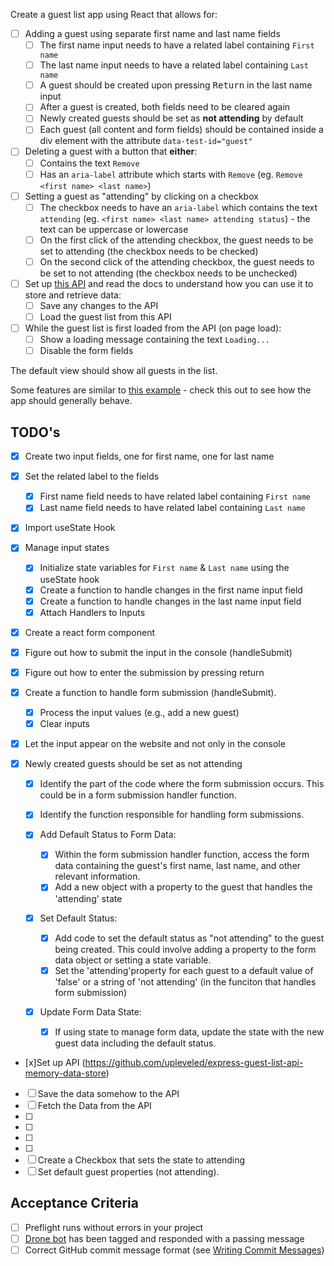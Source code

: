 Create a guest list app using React that allows for:

- [ ] Adding a guest using separate first name and last name fields
  - [ ] The first name input needs to have a related label containing `First name`
  - [ ] The last name input needs to have a related label containing `Last name`
  - [ ] A guest should be created upon pressing <kbd>Return</kbd> in the last name input
  - [ ] After a guest is created, both fields need to be cleared again
  - [ ] Newly created guests should be set as **not attending** by default
  - [ ] Each guest (all content and form fields) should be contained inside a div element with the attribute `data-test-id="guest"`
- [ ] Deleting a guest with a button that **either**:
  - [ ] Contains the text `Remove`
  - [ ] Has an `aria-label` attribute which starts with `Remove` (eg. `Remove <first name> <last name>`)
- [ ] Setting a guest as "attending" by clicking on a checkbox
  - [ ] The checkbox needs to have an `aria-label` which contains the text `attending` (eg. `<first name> <last name> attending status`) - the text can be uppercase or lowercase
  - [ ] On the first click of the attending checkbox, the guest needs to be set to attending (the checkbox needs to be checked)
  - [ ] On the second click of the attending checkbox, the guest needs to be set to not attending (the checkbox needs to be unchecked)
- [ ] Set up [this API](https://github.com/upleveled/express-guest-list-api-memory-data-store) and read the docs to understand how you can use it to store and retrieve data:
  - [ ] Save any changes to the API
  - [ ] Load the guest list from this API
- [ ] While the guest list is first loaded from the API (on page load):
  - [ ] Show a loading message containing the text `Loading...`
  - [ ] Disable the form fields

The default view should show all guests in the list.

Some features are similar to [this example](https://todomvc.com/examples/react/dist/) - check this out to see how the app should generally behave.

## TODO's

- [x] Create two input fields, one for first name, one for last name
- [x] Set the related label to the fields
  - [x] First name field needs to have related label containing `First name`
  - [x] Last name field needs to have related label containing `Last name`
- [x] Import useState Hook
- [x] Manage input states
  - [x] Initialize state variables for `First name` & `Last name` using the useState hook
  - [x] Create a function to handle changes in the first name input field
  - [x] Create a function to handle changes in the last name input field
  - [x] Attach Handlers to Inputs
- [x] Create a react form component
- [x] Figure out how to submit the input in the console (handleSubmit)
- [x] Figure out how to enter the submission by pressing return
- [x] Create a function to handle form submission (handleSubmit).
  - [x] Process the input values (e.g., add a new guest)
  - [x] Clear inputs
- [x] Let the input appear on the website and not only in the console
- [x] Newly created guests should be set as not attending

  - [x] Identify the part of the code where the form submission occurs. This could be in a form submission handler function.
  - [x] Identify the function responsible for handling form submissions.
  - [x] Add Default Status to Form Data:
    - [x] Within the form submission handler function, access the form data containing the guest's first name, last name, and other relevant information.
    - [x] Add a new object with a property to the guest that handles the 'attending' state
  - [x] Set Default Status:

    - [x] Add code to set the default status as "not attending" to the guest being created. This could involve adding a property to the form data object or setting a state variable.
    - [x] Set the 'attending'property for each guest to a default value of 'false' or a string of 'not attending' (in the funciton that handles form submission)

  - [x] Update Form Data State:
    - [x] If using state to manage form data, update the state with the new guest data including the default status.

- [x]Set up API (https://github.com/upleveled/express-guest-list-api-memory-data-store)
- [ ] Save the data somehow to the API
- [ ] Fetch the Data from the API
- [ ]
- [ ]
- [ ]
- [ ]
- [ ] Create a Checkbox that sets the state to attending
- [ ] Set default guest properties (not attending).

## Acceptance Criteria

- [ ] Preflight runs without errors in your project
- [ ] [Drone bot](https://learn.upleveled.io/pern-extensive-immersive/modules/cheatsheet-tasks/#upleveled-drone) has been tagged and responded with a passing message
- [ ] Correct GitHub commit message format (see [Writing Commit Messages](https://learn.upleveled.io/pern-extensive-immersive/modules/cheatsheet-git-github/#writing-commit-messages))
